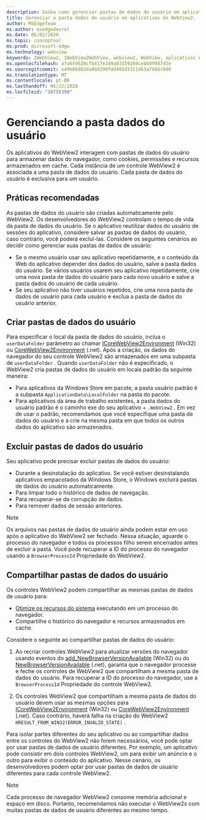 ```yaml
---
description: Saiba como gerenciar pastas de dados do usuário em aplicativos do WebView2
title: Gerenciar a pasta dados do usuário em aplicativos do WebView2.
author: MSEdgeTeam
ms.author: msedgedevrel
ms.date: 06/02/2020
ms.topic: conceptual
ms.prod: microsoft-edge
ms.technology: webview
keywords: IWebView2, IWebView2WebView, webview2, WebView, aplicativos Win32, Win32, Edge, ICoreWebView2, ICoreWebView2Host, controle do navegador, HTML Edge, pasta dados do usuário
ms.openlocfilehash: a7a6fd620cfb417e349a03159204ceb68998745e
ms.sourcegitcommit: e49b86082da884299fdd485d3311d63a7688c0d0
ms.translationtype: MT
ms.contentlocale: pt-BR
ms.lasthandoff: 06/22/2020
ms.locfileid: "10755390"
---
```

# Gerenciando a pasta dados do usuário

Os aplicativos do WebView2 interagem com pastas de dados do usuário para armazenar dados do navegador, como cookies, permissões e recursos armazenados em cache. Cada instância de um controle WebView2 é associada a uma pasta de dados do usuário. Cada pasta de dados do usuário é exclusiva para um usuário.

## Práticas recomendadas

As pastas de dados do usuário são criadas automaticamente pelo WebView2. Os desenvolvedores do WebView2 controlam o tempo de vida da pasta de dados do usuário. Se o aplicativo reutilizar dados do usuário de sessões do aplicativo, considere salvar as pastas de dados do usuário, caso contrário, você poderá excluí-las. Considere os seguintes cenários ao decidir como gerenciar suas pastas de dados de usuário:

*   Se o mesmo usuário usar seu aplicativo repetidamente, e o conteúdo da Web do aplicativo depender dos dados do usuário, salve a pasta dados do usuário. Se vários usuários usarem seu aplicativo repetidamente, crie uma nova pasta de dados do usuário para cada novo usuário e salve a pasta dados do usuário de cada usuário.
*   Se seu aplicativo não tiver usuários repetidos, crie uma nova pasta de dados de usuário para cada usuário e exclua a pasta de dados do usuário anterior.

## Criar pastas de dados do usuário

Para especificar o local da pasta de dados do usuário, inclua o `userDataFolder` parâmetro ao chamar [ICoreWebView2Environment](../reference/win32/0-9-538/icorewebview2environment) (Win32) ou [CoreWebView2Environment](../reference/dotnet/0-9-538/microsoft-web-webview2-core-corewebview2environment) (.net). Após a criação, os dados do navegador do seu controle WebView2 são armazenados em uma subpasta de `userDataFolder` . Quando `userDataFolder` não é especificado, o WebView2 cria pastas de dados do usuário em locais padrão da seguinte maneira:

* Para aplicativos da Windows Store em pacote, a pasta usuário padrão é a subpasta `ApplicationData\LocalFolder` na pasta do pacote.
* Para aplicativos da área de trabalho existentes, a pasta dados do usuário padrão é o caminho exe do seu aplicativo + `.WebView2` . Em vez de usar o padrão, recomendamos que você especifique uma pasta de dados do usuário e a crie na mesma pasta em que todos os outros dados do aplicativo são armazenados.

## Excluir pastas de dados do usuário

Seu aplicativo pode precisar excluir pastas de dados do usuário:

* Durante a desinstalação do aplicativo. Se você estiver desinstalando aplicativos empacotados da Windows Store, o Windows excluirá pastas de dados do usuário automaticamente. 
* Para limpar todo o histórico de dados de navegação.
* Para recuperar-se da corrupção de dados.
* Para remover dados de sessão anteriores. 


> [!NOTE]
> Os arquivos nas pastas de dados do usuário ainda podem estar em uso após o aplicativo do WebView2 ser fechado. Nessa situação, aguarde o processo do navegador e todos os processos filho serem encerrados antes de excluir a pasta. Você pode recuperar a ID do processo do navegador usando a `BrowserProcessId` Propriedade do WebView2.

## Compartilhar pastas de dados do usuário

Os controles WebView2 podem compartilhar as mesmas pastas de dados de usuário para:

* [Otimize os recursos do sistema](https://docs.microsoft.com/en-us/microsoft-edge/webview2/reference/win32/0-9-538/icorewebview2#process-model) executando em um processo do navegador.
* Compartilhe o histórico do navegador e recursos armazenados em cache. 

Considere o seguinte ao compartilhar pastas de dados do usuário: 

1. Ao recriar controles WebView2 para atualizar versões do navegador usando eventos do [add_NewBrowserVersionAvailable](../reference/win32/0-9-538/icorewebview2environment#add_newbrowserversionavailable) (Win32) ou do [NewBrowserVersionAvailable](../reference/dotnet/0-9-538/microsoft-web-webview2-core-corewebview2environment#newbrowserversionavailable) (.net), garanta que o navegador processe e feche os controles de WebView2 que compartilham a mesma pasta de dados do usuário. Para recuperar a ID do processo do navegador, use a `BrowserProcessId` Propriedade do controle WebView2.

2. Os controles WebView2 que compartilham a mesma pasta de dados do usuário devem usar as mesmas opções para [ICoreWebView2Environment](../reference/win32/0-9-538/icorewebview2environment) (Win32) ou [CoreWebView2Environment](../reference/dotnet/0-9-538/microsoft-web-webview2-core-corewebview2environment) (.net). Caso contrário, haverá falha na criação do WebView2 `HRESULT_FROM_WIN32(ERROR_INVALID_STATE)` . 

Para isolar partes diferentes do seu aplicativo ou ao compartilhar dados entre os controles do WebView2 não forem necessários, você pode optar por usar pastas de dados de usuário diferentes. Por exemplo, um aplicativo pode consistir em dois controles WebView2, um para exibir um anúncio e o outro para exibir o conteúdo do aplicativo. Nesse cenário, os desenvolvedores podem optar por usar pastas de dados de usuário diferentes para cada controle WebView2. 

> [!NOTE]
> Cada processo de navegador WebView2 consome memória adicional e espaço em disco. Portanto, recomendamos não executar o WebView2s com muitas pastas de dados de usuário diferentes ao mesmo tempo. 
